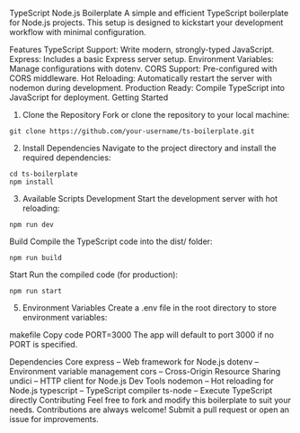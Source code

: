 
TypeScript Node.js Boilerplate
A simple and efficient TypeScript boilerplate for Node.js projects. This setup is designed to kickstart your development workflow with minimal configuration.

Features
TypeScript Support: Write modern, strongly-typed JavaScript.
Express: Includes a basic Express server setup.
Environment Variables: Manage configurations with dotenv.
CORS Support: Pre-configured with CORS middleware.
Hot Reloading: Automatically restart the server with nodemon during development.
Production Ready: Compile TypeScript into JavaScript for deployment.
Getting Started
1. Clone the Repository
Fork or clone the repository to your local machine:

```
git clone https://github.com/your-username/ts-boilerplate.git
```

2. Install Dependencies
Navigate to the project directory and install the required dependencies:


```
cd ts-boilerplate
npm install
```
3. Available Scripts
Development
Start the development server with hot reloading:

```
npm run dev
```
Build
Compile the TypeScript code into the dist/ folder:

```
npm run build
```
Start
Run the compiled code (for production):

```
npm run start
```

5. Environment Variables
Create a .env file in the root directory to store environment variables:

makefile
Copy code
PORT=3000
The app will default to port 3000 if no PORT is specified.

Dependencies
Core
express – Web framework for Node.js
dotenv – Environment variable management
cors – Cross-Origin Resource Sharing
undici – HTTP client for Node.js
Dev Tools
nodemon – Hot reloading for Node.js
typescript – TypeScript compiler
ts-node – Execute TypeScript directly
Contributing
Feel free to fork and modify this boilerplate to suit your needs. Contributions are always welcome! Submit a pull request or open an issue for improvements.

